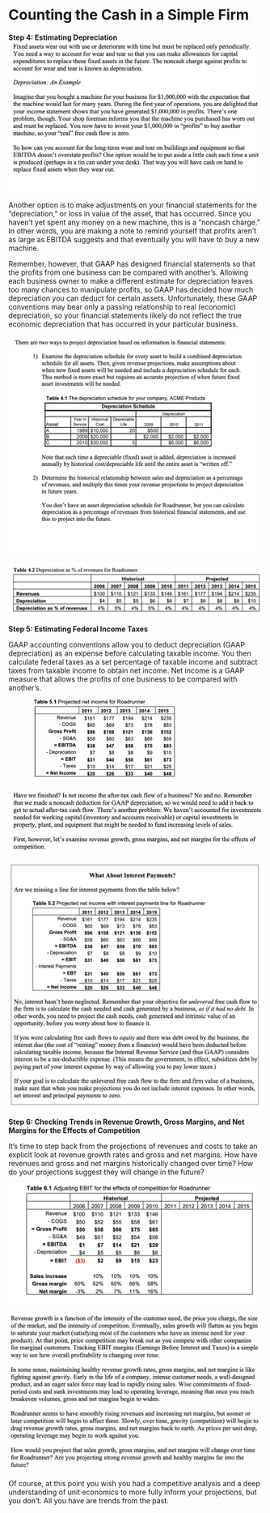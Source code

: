 # Counting the Cash in a Simple Firm

**Step 4: Estimating Depreciation**![](./media/image77.png)

Another option is to make adjustments on your financial statements for
the “depreciation,” or loss in value of the asset, that has occurred.
Since you haven’t yet spent any money on a new machine, this is a
“noncash charge.” In other words, you are making a note to remind
yourself that profits aren’t as large as EBITDA suggests and that
eventually you will have to buy a new machine.

Remember, however, that GAAP has designed financial statements so that
the profits from one business can be compared with another’s. Allowing
each business owner to make a different estimate for depreciation leaves
too many chances to manipulate profits, so GAAP has decided how much
depreciation you can deduct for certain assets. Unfortunately, these
GAAP conventions may bear only a passing relationship to real (economic)
depreciation, so your financial statements likely do not reflect the
true economic depreciation that has occurred in your particular
business.

![](./media/image78.png)

![](./media/image79.png)

**Step 5: Estimating Federal Income Taxes**

GAAP accounting conventions allow you to deduct depreciation (GAAP
depreciation) as an expense before calculating taxable income. You then
calculate federal taxes as a set percentage of taxable income and
subtract taxes from taxable income to obtain net income. Net income is a
GAAP measure that allows the profits of one business to be compared with
another’s.

![](./media/image80.png)

![](./media/image81.png)

**Step 6: Checking Trends in Revenue Growth, Gross Margins, and Net
Margins for the Effects of Competition**

It’s time to step back from the projections of revenues and costs to
take an explicit look at revenue growth rates and gross and net margins.
How have revenues and gross and net margins historically changed over
time? How do your projections suggest they will change in the future?

![](./media/image82.png)

![](./media/image83.png)

Of course, at this point you wish you had a competitive analysis and a
deep understanding of unit economics to more fully inform your
projections, but you don’t. All you have are trends from the past.

